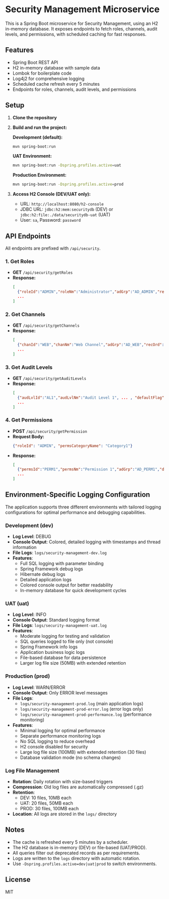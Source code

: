 # Security Management Microservice

This is a Spring Boot microservice for Security Management, using an H2 in-memory database. It exposes endpoints to fetch roles, channels, audit levels, and permissions, with scheduled caching for fast responses.

## Features
- Spring Boot REST API
- H2 in-memory database with sample data
- Lombok for boilerplate code
- Log4j2 for comprehensive logging
- Scheduled cache refresh every 5 minutes
- Endpoints for roles, channels, audit levels, and permissions

## Setup
1. **Clone the repository**
2. **Build and run the project:**

   **Development (default):**
   ```bash
   mvn spring-boot:run
   ```

   **UAT Environment:**
   ```bash
   mvn spring-boot:run -Dspring.profiles.active=uat
   ```

   **Production Environment:**
   ```bash
   mvn spring-boot:run -Dspring.profiles.active=prod
   ```

3. **Access H2 Console (DEV/UAT only):**
   - URL: `http://localhost:8080/h2-console`
   - JDBC URL: `jdbc:h2:mem:securitydb` (DEV) or `jdbc:h2:file:./data/securitydb-uat` (UAT)
   - User: `sa`, Password: `password`

## API Endpoints
All endpoints are prefixed with `/api/security`.

### 1. Get Roles
- **GET** `/api/security/getRoles`
- **Response:**
  ```json
  [
    {"roleId":"ADMIN","roleNm":"Administrator","adGrp":"AD_ADMIN","recOrd":1,"defaultFlag":null},
    ...
  ]
  ```

### 2. Get Channels
- **GET** `/api/security/getChannels`
- **Response:**
  ```json
  [
    {"chanId":"WEB","chanNm":"Web Channel","adGrp":"AD_WEB","recOrd":1,"defaultFlag":null},
    ...
  ]
  ```

### 3. Get Audit Levels
- **GET** `/api/security/getAuditLevels`
- **Response:**
  ```json
  [
    {"audLvlId":"AL1","audLvlNm":"Audit Level 1", ... , "defaultFlag":null},
    ...
  ]
  ```

### 4. Get Permissions
- **POST** `/api/security/getPermission`
- **Request Body:**
  ```json
  {"roleId": "ADMIN", "permsCategoryName": "Category1"}
  ```
- **Response:**
  ```json
  [
    {"permsId":"PERM1","permsNm":"Permission 1","adGrp":"AD_PERM1","defaultFlag":null},
    ...
  ]
  ```

## Environment-Specific Logging Configuration

The application supports three different environments with tailored logging configurations for optimal performance and debugging capabilities.

### Development (dev)
- **Log Level**: DEBUG
- **Console Output**: Colored, detailed logging with timestamps and thread information
- **File Logs**: `logs/security-management-dev.log`
- **Features**: 
  - Full SQL logging with parameter binding
  - Spring Framework debug logs
  - Hibernate debug logs
  - Detailed application logs
  - Colored console output for better readability
  - In-memory database for quick development cycles

### UAT (uat)
- **Log Level**: INFO
- **Console Output**: Standard logging format
- **File Logs**: `logs/security-management-uat.log`
- **Features**: 
  - Moderate logging for testing and validation
  - SQL queries logged to file only (not console)
  - Spring Framework info logs
  - Application business logic logs
  - File-based database for data persistence
  - Larger log file size (50MB) with extended retention

### Production (prod)
- **Log Level**: WARN/ERROR
- **Console Output**: Only ERROR level messages
- **File Logs**: 
  - `logs/security-management-prod.log` (main application logs)
  - `logs/security-management-prod-error.log` (error logs only)
  - `logs/security-management-prod-performance.log` (performance monitoring)
- **Features**: 
  - Minimal logging for optimal performance
  - Separate performance monitoring logs
  - No SQL logging to reduce overhead
  - H2 console disabled for security
  - Large log file size (100MB) with extended retention (30 files)
  - Database validation mode (no schema changes)

### Log File Management
- **Rotation**: Daily rotation with size-based triggers
- **Compression**: Old log files are automatically compressed (.gz)
- **Retention**: 
  - DEV: 10 files, 10MB each
  - UAT: 20 files, 50MB each  
  - PROD: 30 files, 100MB each
- **Location**: All logs are stored in the `logs/` directory

## Notes
- The cache is refreshed every 5 minutes by a scheduler.
- The H2 database is in-memory (DEV) or file-based (UAT/PROD).
- All queries filter out deprecated records as per requirements.
- Logs are written to the `logs` directory with automatic rotation.
- Use `-Dspring.profiles.active=dev|uat|prod` to switch environments.

## License
MIT 